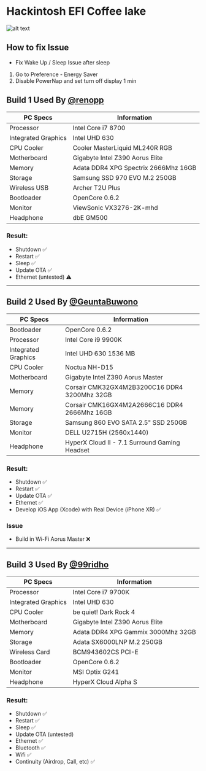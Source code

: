 # Hackintosh EFI Coffee lake

![alt text](https://github.com/renopp/hackintosh-efi/blob/main/thumbnail.png)

## How to fix Issue

- Fix Wake Up / Sleep Issue after sleep
1. Go to Preference - Energy Saver
2. Disable PowerNap and set turn off display 1 min

## Build 1 Used By [@renopp](https://github.com/renopp)

| PC Specs            | Information                          |
| ------------------- | ------------------------------------ |
| Processor           | Intel Core i7 8700                   |
| Integrated Graphics | Intel UHD 630                        |
| CPU Cooler          | Cooler MasterLiquid ML240R RGB       |
| Motherboard         | Gigabyte Intel Z390 Aorus Elite      |
| Memory              | Adata DDR4 XPG Spectrix 2666Mhz 16GB |
| Storage             | Samsung SSD 970 EVO M.2 250GB        |
| Wireless USB        | Archer T2U Plus                      |
| Bootloader          | OpenCore 0.6.2                       |
| Monitor             | ViewSonic VX3276-2K-mhd              |
| Headphone           | dbE GM500                            |

### Result:

- Shutdown ✅
- Restart ✅
- Sleep ✅
- Update OTA ✅
- Ethernet (untested) ⚠️

---

## Build 2 Used By [@GeuntaBuwono](https://github.com/GeuntaBuwono)

| PC Specs            | Information                                   |
| ------------------- | --------------------------------------------- |
| Bootloader          | OpenCore 0.6.2                                |
| Processor           | Intel Core i9 9900K                           |
| Integrated Graphics | Intel UHD 630 1536 MB                         |
| CPU Cooler          | Noctua NH-D15                                 |
| Motherboard         | Gigabyte Intel Z390 Aorus Master              |
| Memory              | Corsair CMK32GX4M2B3200C16 DDR4 3200Mhz 32GB  |
| Memory              | Corsair CMK16GX4M2A2666C16 DDR4 2666Mhz 16GB  |
| Storage             | Samsung 860 EVO SATA 2.5" SSD 250GB           |
| Monitor             | DELL U2715H (2560x1440)                       |
| Headphone           | HyperX Cloud II - 7.1 Surround Gaming Headset |

### Result:

- Shutdown ✅
- Restart ✅
- Update OTA ✅
- Ethernet ✅
- Develop iOS App (Xcode) with Real Device (iPhone XR) ✅

### Issue
- Build in Wi-Fi Aorus Master ❌

---

## Build 3 Used By [@99ridho](https://github.com/99ridho)

| PC Specs            | Information                          |
| ------------------- | ------------------------------------ |
| Processor           | Intel Core i7 9700K                  |
| Integrated Graphics | Intel UHD 630                        |
| CPU Cooler          | be quiet! Dark Rock 4                |
| Motherboard         | Gigabyte Intel Z390 Aorus Elite      |
| Memory              | Adata DDR4 XPG Gammix 3000Mhz 32GB   |
| Storage             | Adata SX6000LNP M.2 250GB            |
| Wireless Card       | BCM943602CS PCI-E                    |
| Bootloader          | OpenCore 0.6.2                       |
| Monitor             | MSI Optix G241                       |
| Headphone           | HyperX Cloud Alpha S                 |

### Result:

- Shutdown ✅
- Restart ✅
- Sleep ✅
- Update OTA (untested)
- Ethernet ✅ 
- Bluetooth ✅
- Wifi ✅
- Continuity (Airdrop, Call, etc) ✅